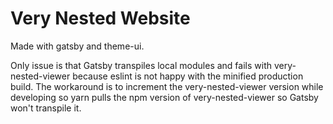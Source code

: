 # Very Nested Website

Made with gatsby and theme-ui.

Only issue is that Gatsby transpiles local modules and fails with very-nested-viewer because eslint is not happy with the minified production build. The workaround is to increment the very-nested-viewer version while developing so yarn pulls the npm version of very-nested-viewer so Gatsby won't transpile it.
